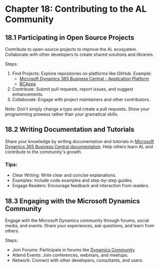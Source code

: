 # Chapter 18: Contributing to the AL Community
## 18.1 Participating in Open Source Projects
Contribute to open-source projects to improve the AL ecosystem. Collaborate with other developers to create shared solutions and libraries.

Steps:

1. Find Projects: Explore repositories on platforms like GitHub. Example:
    - [Microsoft Dynamics 365 Business Central - Application Platform](https://github.com/RupeshBhandari/BusinessCentralApps)
    - [BCApps](https://github.com/microsoft/BCApps)
2. Contribute: Submit pull requests, report issues, and suggest enhancements.
3. Collaborate: Engage with project maintainers and other contributors.

Note:
Don't simply change a typo and create a pull requests. Show your programming prowess rather than your gramatical skills.

## 18.2 Writing Documentation and Tutorials
Share your knowledge by writing documentation and tutorials in [Microsoft Dynamics 365 Business Central documentation](https://learn.microsoft.com/en-us/dynamics365/business-central/). Help others learn AL and contribute to the community's growth.

### Tips:
- Clear Writing: Write clear and concise explanations.
- Examples: Include code examples and step-by-step guides.
- Engage Readers: Encourage feedback and interaction from readers.

## 18.3 Engaging with the Microsoft Dynamics Community
Engage with the Microsoft Dynamics community through forums, social media, and events. Share your experiences, ask questions, and learn from others.

Steps:
- Join Forums: Participate in forums like [Dynamics Community](https://community.dynamics.com/).
- Attend Events: Join conferences, webinars, and meetups.
- Network: Connect with other developers, consultants, and users.